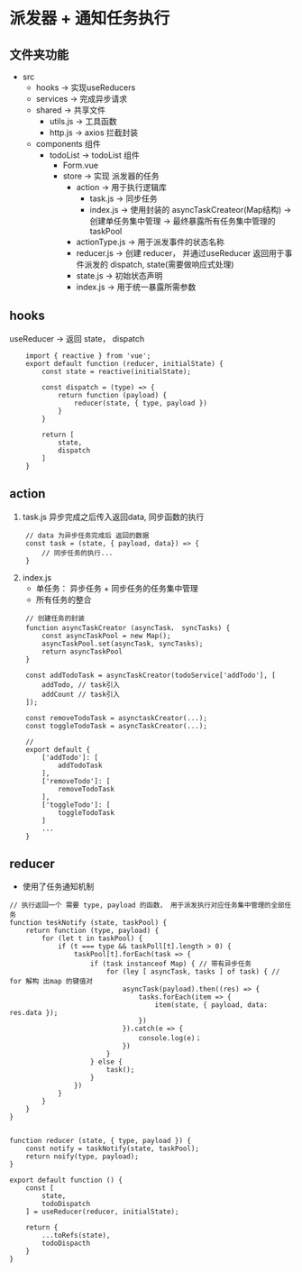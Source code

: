 # 派发器 + 通知任务执行

## 文件夹功能

- src 
	- hooks -> 实现useReducers
	- services -> 完成异步请求
	- shared -> 共享文件
		- utils.js -> 工具函数
		- http.js -> axios 拦截封装
	- components 组件
		- todoList -> todoList 组件
			- Form.vue
			- store -> 实现 派发器的任务
				- action -> 用于执行逻辑库
					- task.js -> 同步任务
					- index.js -> 使用封装的 asyncTaskCreateor(Map结构) -> 创建单任务集中管理 
							   -> 最终暴露所有任务集中管理的 taskPool
				- actionType.js -> 用于派发事件的状态名称
				- reducer.js -> 创建 reducer， 并通过useReducer 返回用于事件派发的 dispatch, state(需要做响应式处理)
				- state.js -> 初始状态声明
				- index.js -> 用于统一暴露所需参数


## hooks

useReducer -> 返回 state， dispatch
```
	import { reactive } from 'vue';
	export default function (reducer, initialState) {
		const state = reactive(initialState);

		const dispatch = (type) => {
			return function (payload) {
				reducer(state, { type, payload })
			}
		} 

		return [
			state,
			dispatch
		]
	}
```

## action 
	
1. task.js 异步完成之后传入返回data, 同步函数的执行
```
	// data 为异步任务完成后 返回的数据
	const task = (state, { payload, data}) => {
		// 同步任务的执行...
	}
```

2. index.js 
	- 单任务： 异步任务 + 同步任务的任务集中管理
	- 所有任务的整合
```
	// 创建任务的封装
	function asyncTaskCreator (asyncTask， syncTasks) {
		const asyncTaskPool = new Map();
		asyncTaskPool.set(asyncTask, syncTasks);
		return asyncTaskPool
	}

	const addTodoTask = asyncTaskCreator(todoService['addTodo'], [
		addTodo, // task引入
		addCount // task引入
	]);

	const removeTodoTask = asynctaskCreator(...);
	const toggleTodoTask = asyncTaskCreator(...);

	//
	export default {
		['addTodo']: [
			addTodoTask
		],
		['removeTodo']: [
			removeTodoTask
		],
		['toggleTodo']: [
			toggleTodoTask
		]
		...
	}
```

## reducer

- 使用了任务通知机制

```
// 执行返回一个 需要 type, payload 的函数， 用于派发执行对应任务集中管理的全部任务
function teskNotify (state, taskPool) {
	return function (type, payload) {
		for (let t in taskPool) {
			if (t === type && taskPoll[t].length > 0) {
				taskPool[t].forEach(task => {
					if (task instanceof Map) { // 带有异步任务
						for (ley [ asyncTask, tasks ] of task) { // for 解构 出map 的键值对
							asyncTask(payload).then((res) => {
								tasks.forEach(item => {
									item(state, { payload, data: res.data });
								})
							}).catch(e => {
								console.log(e)；	
							})
						}
					} else {	 
						task();
					}
				})
			}
		}
	} 
}


function reducer (state, { type, payload }) {
	const notify = taskNotify(state, taskPool);
	return noify(type, payload);
}

export default function () {
	const [
		state,
		todoDispatch
	] = useReducer(reducer, initialState);

	return {
		...toRefs(state),
		todoDispacth
	}
}

```


















